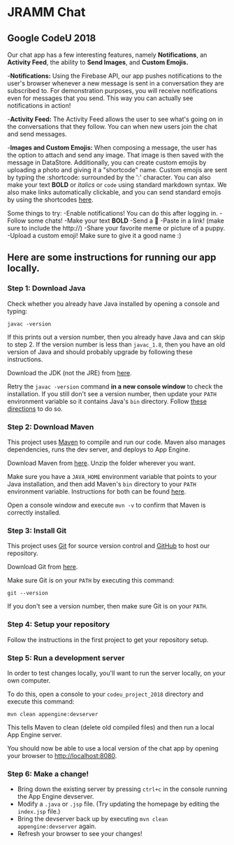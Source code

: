 # JRAMM Chat
## Google CodeU 2018

Our chat app has a few interesting features, namely
**Notifications**, an **Activity Feed**,
the ability to **Send Images**,
and **Custom Emojis.**


-**Notifications:** Using the Firebase API, our app
pushes notifications to the user's browser whenever a new message
is sent in a conversation they are subscribed to. For demonstration
purposes, you will receive notifications even for messages that you
send. This way you can actually see notifications in action!

-**Activity Feed:** The Activity Feed allows the user
to see what's going on in the conversations that they follow. You can
when new users join the chat and send messages.

-**Images and Custom Emojis:** When composing a message,
the user has the option to attach and send any image. That image is
then saved with the message in DataStore. Additionally, you can create
custom emojis by uploading a photo and giving it a "shortcode" name.
Custom emojis are sent by typing the :shortcode: surrounded by the ':'
character. You can also make your text **BOLD** or
_italics_ or `code` using standard markdown syntax.
We also make links automatically clickable, and you can send standard
emojis by using the shortcodes [here](https://www.webpagefx.com/tools/emoji-cheat-sheet/).

Some things to try:
-Enable notifications! You can do this after logging in.
-Follow some chats!
-Make your text **BOLD**
-Send a 🍔
-Paste in a link! (make sure to include the http://)
-Share your favorite meme or picture of a puppy.
-Upload a custom emoji! Make sure to give it a good name :)


## Here are some instructions for running our app locally.

### Step 1: Download Java

Check whether you already have Java installed by opening a console and typing:

```
javac -version
```

If this prints out a version number, then you already have Java and can skip to
step 2. If the version number is less than `javac_1.8`, then you have an old
version of Java and should probably upgrade by following these instructions.

Download the JDK (not the JRE) from [here](http://www.oracle.com/technetwork/java/javase/downloads/jdk9-downloads-3848520.html).

Retry the `javac -version` command **in a new console window** to check the
installation. If you still don't see a version number, then update your `PATH`
environment variable so it contains Java's `bin` directory. Follow [these
directions](https://www.java.com/en/download/help/path.xml) to do so.

### Step 2: Download Maven

This project uses [Maven](https://maven.apache.org/) to compile and run our
code. Maven also manages dependencies, runs the dev server, and deploys to App
Engine.

Download Maven from [here](https://maven.apache.org/download.cgi). Unzip the
folder wherever you want.

Make sure you have a `JAVA_HOME` environment variable that points to your Java
installation, and then add Maven's `bin` directory to your `PATH` environment
variable. Instructions for both can be found
[here](https://maven.apache.org/install.html).

Open a console window and execute `mvn -v` to confirm that Maven is correctly
installed.

### Step 3: Install Git

This project uses [Git](https://git-scm.com/) for source version control and
[GitHub](https://github.com/) to host our repository.

Download Git from [here](https://git-scm.com/downloads).

Make sure Git is on your `PATH` by executing this command:

```
git --version
```

If you don't see a version number, then make sure Git is on your `PATH`.

### Step 4: Setup your repository

Follow the instructions in the first project to get your repository setup.

### Step 5: Run a development server

In order to test changes locally, you'll want to run the server locally, on your
own computer.

To do this, open a console to your `codeu_project_2018` directory and execute this command:

```
mvn clean appengine:devserver
```

This tells Maven to clean (delete old compiled files) and then run a local
App Engine server.

You should now be able to use a local version of the chat app by opening your
browser to [http://localhost:8080](http://localhost:8080).

### Step 6: Make a change!

- Bring down the existing server by pressing `ctrl+c` in the console running the
App Engine devserver.
- Modify a `.java` or `.jsp` file. (Try updating the homepage by editing the
`index.jsp` file.)
- Bring the devserver back up by executing `mvn clean appengine:devserver`
again.
- Refresh your browser to see your changes!
